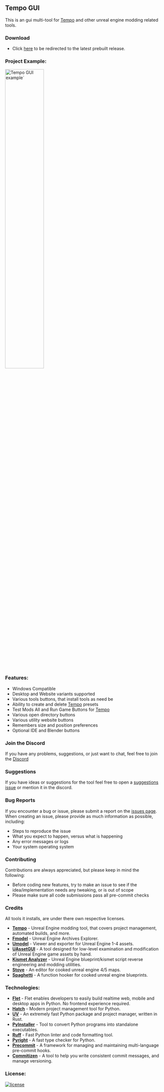 ## Tempo GUI

This is an gui multi-tool for [Tempo](https://github.com/Tempo-Organization/tempo) and other unreal engine modding related tools.


### Download
- Click [here](https://github.com/Mythical-Github/tempo_gui/releases/latest) to be redirected to the latest prebuilt release.


### Project Example:
<img src="https://github.com/user-attachments/assets/035860f0-4481-41b3-aeae-2933eacb9e40" alt="Tempo GUI example`" width="50%" height="50%">


### Features:
- Windows Compatible
- Desktop and Website variants supported
- Various tools buttons, that install tools as need be
- Ability to create and delete [Tempo](https://github.com/Tempo-Organization/tempo) presets
- Test Mods All and Run Game Buttons for [Tempo](https://github.com/Tempo-Organization/tempo)
- Various open directory buttons
- Various utility website buttons
- Remembers size and position preferences
- Optional IDE and Blender buttons


### Join the Discord
If you have any problems, suggestions, or just want to chat, feel free to join the [Discord](https://discord.gg/EvUuAD4QvS)


### Suggestions
If you have ideas or suggestions for the tool feel free to open a [suggestions issue](https://github.com/Mythical-Github/tempo_gui/issues) or mention it in the discord.


### Bug Reports
If you encounter a bug or issue, please submit a report on the [issues page](https://github.com/Mythical-Github/tempo_gui/issues).
When creating an issue, please provide as much information as possible, including:
- Steps to reproduce the issue
- What you expect to happen, versus what is happening
- Any error messages or logs
- Your system operating system


### Contributing
Contributions are always appreciated, but please keep in mind the following:
- Before coding new features, try to make an issue to see if the idea/implementation needs any tweaking, or is out of scope
- Please make sure all code submissions pass all pre-commit checks


### Credits
All tools it installs, are under there own respective licenses.
- **[Tempo](https://github.com/Tempo-Organization/tempo/blob/main/LICENSE)** - Unreal Engine modding tool, that covers project management, automated builds, and more.
- **[Fmodel](https://github.com/4sval/FModel/blob/dev/LICENSE)** - Unreal Engine Archives Explorer.
- **[Umodel](https://github.com/gildor2/UEViewer/blob/master/LICENSE.txt)** - Viewer and exporter for Unreal Engine 1-4 assets.
- **[UAssetGUI](github.com/atenfyr/UAssetGUI)** - A tool designed for low-level examination and modification of Unreal Engine game assets by hand.
- **[Kismet Analyzer](https://github.com/trumank/kismet-analyzer/blob/master/LICENSE)** - Unreal Engine blueprint/kismet script reverse engineering and modding utilities.
- **[Stove](https://github.com/bananaturtlesandwich/stove)** - An editor for cooked unreal engine 4/5 maps.
- **[Spaghetti](https://github.com/bananaturtlesandwich/spaghetti)** - A function hooker for cooked unreal engine blueprints.


### Technologies:
- **[Flet](https://github.com/flet-dev/flet)** - Flet enables developers to easily build realtime web, mobile and desktop apps in Python. No frontend experience required.
- **[Hatch](https://github.com/pypa/hatch)** - Modern project management tool for Python.
- **[UV](https://github.com/astral-sh/uv)** - An extremely fast Python package and project manager, written in Rust.
- **[PyInstaller](https://github.com/pyinstaller/pyinstaller)** - Tool to convert Python programs into standalone executables.
- **[Ruff](https://github.com/astral-sh/ruff)** - Fast Python linter and code formatting tool.
- **[Pyright](https://github.com/microsoft/pyright)** - A fast type checker for Python.
- **[Precommit](https://github.com/pre-commit/pre-commit)** - A framework for managing and maintaining multi-language pre-commit hooks.
- **[Commitizen](https://github.com/commitizen-tools/commitizen)** - A tool to help you write consistent commit messages, and manage versioning.


### License:
[![license](https://www.gnu.org/graphics/gplv3-with-text-136x68.png)](LICENSE)
